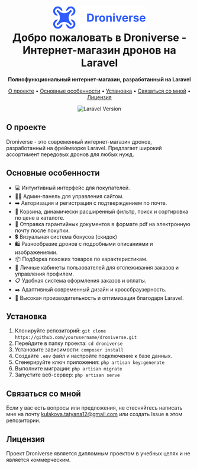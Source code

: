 <h1 align="center">
  <br>
  <img src="public/images/Logo.png" alt="Droniverse Logo">
  <br>
  Добро пожаловать в Droniverse - Интернет-магазин дронов на Laravel
  <br>
</h1>

<p align="center">
  <strong>Полнофункциональный интернет-магазин, разработанный на Laravel</strong>
</p>

<p align="center">
  <a href="#о-проекте">О проекте</a> •
  <a href="#основные-особенности">Основные особенности</a> •
  <a href="#установка">Установка</a> •
  <a href="#связаться-с-нами">Связаться со мной</a> •
  <a href="#лицензия">Лицензия</a>
</p>

<p align="center">
  <img src="https://img.shields.io/badge/Laravel-8.x-red.svg" alt="Laravel Version">
</p>

## О проекте

Droniverse - это современный интернет-магазин дронов, разработанный на фреймворке Laravel. Предлагает широкий ассортимент передовых дронов для любых нужд.

## Основные особенности

- 💻 Интуитивный интерфейс для покупателей.
- 👨‍💻 Админ-панель для управления сайтом.
- ➡️ Авторизация и регистрация с подтверждением по почте.
- 🛒 Корзина, динамически расширенный фильтр, поиск и сортировка по цене в каталоге.
- 📃 Отправка гарантийных документов в формате pdf на электронную почту после покупки.
- 💲 Визуальная система бонусов (скидок)
- 🛍️ Разнообразие дронов с подробными описаниями и изображениями.
- 📦 Подборка похожих товаров по характеристикам.
- 💼 Личные кабинеты пользователей для отслеживания заказов и управления профилем.
- 📋 Удобная система оформления заказов и оплаты.
- ✒️ Адаптивный современный дизайн и кроссбраузерность.
- 🚀 Высокая производительность и оптимизация благодаря Laravel.

## Установка

1. Клонируйте репозиторий: `git clone https://github.com/yourusername/droniverse.git`
2. Перейдите в папку проекта: `cd droniverse`
3. Установите зависимости: `composer install`
4. Создайте `.env` файл и настройте подключение к базе данных.
5. Сгенерируйте ключ приложения: `php artisan key:generate`
6. Выполните миграции: `php artisan migrate`
7. Запустите веб-сервер: `php artisan serve`

## Связаться со мной

Если у вас есть вопросы или предложения, не стесняйтесь написать мне на почту kulakova.tatyana12@gmail.com или создать Issue в этом репозитории.

## Лицензия

Проект Droniverse является дипломным проектом в учебных целях и не является коммерческим.

